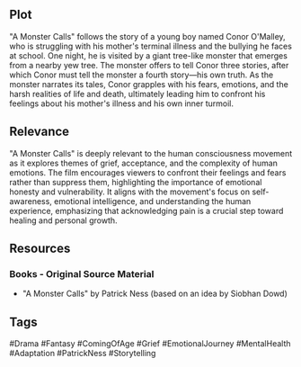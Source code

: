 ## Plot
"A Monster Calls" follows the story of a young boy named Conor O'Malley, who is struggling with his mother's terminal illness and the bullying he faces at school. One night, he is visited by a giant tree-like monster that emerges from a nearby yew tree. The monster offers to tell Conor three stories, after which Conor must tell the monster a fourth story—his own truth. As the monster narrates its tales, Conor grapples with his fears, emotions, and the harsh realities of life and death, ultimately leading him to confront his feelings about his mother's illness and his own inner turmoil.

## Relevance
"A Monster Calls" is deeply relevant to the human consciousness movement as it explores themes of grief, acceptance, and the complexity of human emotions. The film encourages viewers to confront their feelings and fears rather than suppress them, highlighting the importance of emotional honesty and vulnerability. It aligns with the movement's focus on self-awareness, emotional intelligence, and understanding the human experience, emphasizing that acknowledging pain is a crucial step toward healing and personal growth.

## Resources

### Books - Original Source Material 
- "A Monster Calls" by Patrick Ness (based on an idea by Siobhan Dowd)

## Tags 
#Drama #Fantasy #ComingOfAge #Grief #EmotionalJourney #MentalHealth #Adaptation #PatrickNess #Storytelling
